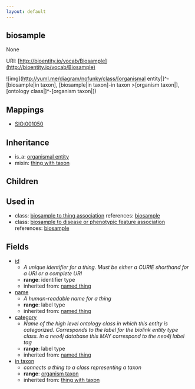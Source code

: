 ```yaml
---
layout: default
---
```


## biosample


None

URI: [http://bioentity.io/vocab/Biosample](http://bioentity.io/vocab/Biosample)


![img](http://yuml.me/diagram/nofunky/class/[organismal entity|]^-[biosample|in taxon], [biosample|in taxon]-in taxon >[organism taxon|], [ontology class|]^-[organism taxon|])
## Mappings

 * [SIO:001050](http://semanticscience.org/resource/SIO_001050)

## Inheritance

 *  is_a: [organismal entity](OrganismalEntity.html)
 *  mixin: [thing with taxon](ThingWithTaxon.html)

## Children


## Used in

 *  class: [biosample to thing association](BiosampleToThingAssociation.html) references: [biosample](Biosample.html)
 *  class: [biosample to disease or phenotypic feature association](BiosampleToDiseaseOrPhenotypicFeatureAssociation.html) references: [biosample](Biosample.html)

## Fields

 * [id](id.html)
    * _A unique identifier for a thing. Must be either a CURIE shorthand for a URI or a complete URI_
    * __range__: identifier type
    * inherited from: [named thing](NamedThing.html)
 * [name](name.html)
    * _A human-readable name for a thing_
    * __range__: label type
    * inherited from: [named thing](NamedThing.html)
 * [category](category.html)
    * _Name of the high level ontology class in which this entity is categorized. Corresponds to the label for the biolink entity type class. In a neo4j database this MAY correspond to the neo4j label tag_
    * __range__: label type
    * inherited from: [named thing](NamedThing.html)
 * [in taxon](in_taxon.html)
    * _connects a thing to a class representing a taxon_
    * __range__: [organism taxon](OrganismTaxon.html)
    * inherited from: [thing with taxon](ThingWithTaxon.html)
